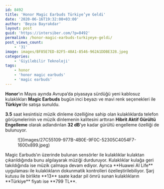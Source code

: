 ```yaml
---
id: 8492
title: 'Honor Magic Earbuds Türkiye’ye Geldi'
date: '2020-06-16T19:32:00+03:00'
author: 'Beyza Bayrakdar'
layout: post
guid: 'https://intersiber.com/?p=8492'
permalink: /honor-magic-earbuds-turkiyeye-geldi/
post_views_count:
    - '31'
image: images/BF85E7ED-82F5-40A1-8546-962A1DDBE328.jpeg
categories:
    - 'Giyilebilir Teknoloji'
tags:
    - honor
    - 'honor magic earbuds'
    - 'magic earbuds'
---
```


**Honor**’ın Mayıs ayında Avrupa’da piyasaya sürdüğü yeni kablosuz kulaklıkları **Magic Earbuds** bugün inci beyazı ve mavi renk seçenekleri ile **Türkiye**‘de satışa sunuldu.

**3.5** saat kesintisiz müzik dinleme özelliğine sahip olan kulaklıklarda telefon görüşmelerinin ve müzik dinlemenin kalitesini arttıran **Hibrit Aktif Gürültü Engelleme** olarak adlandırılan **32 dB**‘ye kadar gürültü engelleme özelliği de bulunuyor.

<figure class="wp-block-image size-large">![](images/27C55109-977B-4B0E-9F0C-52305C4054F7-1600x899.jpeg)</figure>Magic Earbuds‘ın üzerinde bulunan sensörler ile kulaklıklar kulaktan çıkarıldığında bunu algılayarak müziği durduruyor. Kulaklıklar kulağa geri takıldığında ise müzik çalmaya devam ediyor. Ayrıca **Huawei AI Life** uygulaması ile kulaklıkların dokunmatik kontrolleri özelleştirilebiliyor. Şarj kutusu ile birlikte **13** saate kadar pil ömrü sunan kulaklıkların **Türkiye** fiyatı ise **799 TL**.